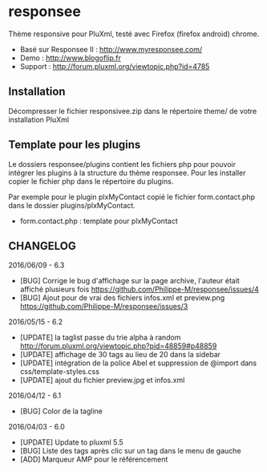# responsee

Thème responsive pour PluXml, testé avec Firefox (firefox android) chrome.

* Basé sur Responsee II : http://www.myresponsee.com/
* Demo : http://www.blogoflip.fr
* Support : http://forum.pluxml.org/viewtopic.php?id=4785

## Installation
Décompresser le fichier responsivee.zip dans le répertoire theme/ de votre installation PluXml

## Template pour les plugins
Le dossiers responsee/plugins contient les fichiers php pour pouvoir intégrer les plugins à la structure du thème responsee. Pour les installer copier le fichier php dans le répertoire du plugins.

Par exemple pour le plugin plxMyContact copié le fichier form.contact.php dans le dossier plugins/plxMyContact.

* form.contact.php : template pour plxMyContact

## CHANGELOG
2016/06/09 - 6.3
- [BUG] Corrige le bug d'affichage sur la page archive, l'auteur était affiché plusieurs fois https://github.com/Philippe-M/responsee/issues/4
- [BUG] Ajout pour de vrai des fichiers infos.xml et preview.png https://github.com/Philippe-M/responsee/issues/3

2016/05/15 - 6.2
- [UPDATE] la taglist passe du trie alpha à random http://forum.pluxml.org/viewtopic.php?pid=48859#p48859
- [UPDATE] affichage de 30 tags au lieu de 20 dans la sidebar
- [UPDATE] intégration de la police Abel et suppression de @import dans css/template-styles.css
- [UPDATE] ajout du fichier preview.jpg et infos.xml

2016/04/12 - 6.1
- [BUG] Color de la tagline

2016/04/03 - 6.0
- [UPDATE] Update to pluxml 5.5
- [BUG] Liste des tags après clic sur un tag dans le menu de gauche
- [ADD] Marqueur AMP pour le référencement
